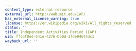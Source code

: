 ```yaml
---
content_type: external-resource
external_url: http://web.mit.edu/IAP/
has_external_license_warning: true
license: https://en.wikipedia.org/wiki/All_rights_reserved
status: ''
title: Independent Activities Period (IAP)
uid: ffcdf0ed-641e-4276-bb0d-1fde94644dc1
wayback_url: ''
---
```

